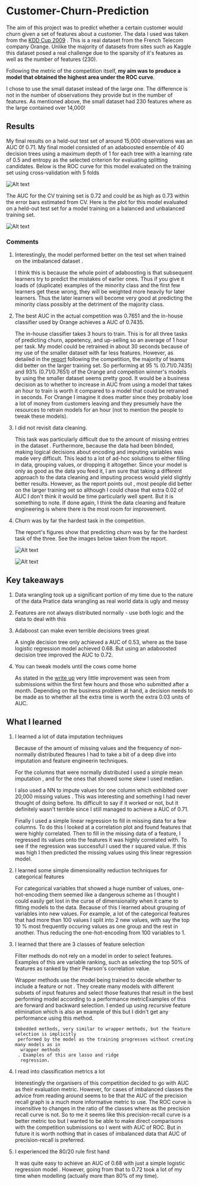# Customer-Churn-Prediction
The aim of this project was to predict whether a certain customer would churn given a set of
features about a customer. The data I used was taken from the [KDD Cup 2009](https://www.kdd.org/kdd-cup/view/kdd-cup-2009)
. This is a real dataset from the French Telecom company Orange. Unlike the majority of datasets
 from sites such as Kaggle this dataset posed a real challenge due to the sparsity of it's
  features as well as the number of features (230).

Following the metric of the competition itself, **my aim was to produce a model that obtained the
 highest area under the ROC curve**.
 
I chose to use the small dataset instead of the large one. The difference is not in the number of
 observations they provide but in the number of features. As mentioned above, the small dataset
  had 230 features where as the large contained over 14,000!
 
## Results
My final results on a held-out test set of around 15,000 observations was an AUC 0f 0.71.
My final model consisted of an adaboosted ensemble of 40 decision trees using a maximum
depth of 1 for each tree with a learning rate of 0.5 and entropy as the selected criterion for
evaluating splitting candidates. Below is the ROC curve for this model evaluated on the training
 set using cross-validation with 5 folds
 
![Alt text](./images/final_ROC_curve_CV.png)

The AUC for the CV training set is 0.72 and could be as high as 0.73 within the error bars
 estimated from CV. Here is the plot for this model evaluated on a held-out test set for a model
  training on a balanced and unbalanced training set.

![Alt text](./images/final_ROC_curve.png)

### Comments

1. Interestingly, the model performed better on the test set when trained on the imbalanced dataset
. 

    I think this is because the whole point of adaboosting is that subsequent learners try to
predict the mistakes of earlier ones. Thus if you give it loads of (duplicate) examples of the
 minority
class and the first few learners get these wrong, they will be weighted more heavily for later
learners. Thus the later learners will become very good at predicting the minority class
possibly at the detriment of the majority class.

2. The best AUC in the actual competition was 0.7651 and the in-house classifier used by Orange
 achieves a AUC of 0.7435.
 
    The in-house classifier takes 3 hours to train. This is for all three tasks of predicting
    churn, appetency, and up-selling so an average of 1 hour per task. My model could be retrained in about 30 seconds because of my use of the smaller dataset with far less features. However, as detailed in the [report](http://www.vincentlemaire-labs.fr/publis/jmlrwcp_2009_camera_ready.pdf) following the
    competition, the majority of teams did better on the larger training set. So performing at
    95 % (0.71/0.7435) and 93% (0.71/0.7651) of the Orange and compeition winner's models by
     using the smaller dataset seems pretty good. It would be a business decision as to whether to increase in AUC from using a model that takes an hour to train is worth it compared to a model that could be retrained in seconds. For Orange I imagine it does matter since they probably lose a lot of money from customers leaving and they presumely have the resources to retrain models for an hour (not to mention the people to tweak these models).
     
 3. I did not revisit data cleaning.
    
    This task was particularly difficult due to the amount of missing entries in the dataset
    . Furthermore, because the data had been blinded, making logical decisions about encoding
     and imputing variables was made very difficult. This lead to a lot of ad-hoc solutions to
      either filling in data, grouping values, or dropping it altogether. Since your model is
       only as good as the
    data you feed it, I am sure that taking a different approach to the data cleaning and
    imputing process would yield slightly better results. However, as the report points out
    , most people did better on the larger training set so although I could chase that extra
    0.02 of AUC I don't think it would be time particularly well spent. But it is something
      to note. If done again, I think the data cleaning and feature engineering is where there is
       the most room for improvement.
      
4. Churn was by far the hardest task in the competition.

    The report's figures show that predicting churn was by far the hardest task of the three.
    See the images below taken from the report.
    
    ![Alt text](./images/comments_from_report_on_task_difficulty.png)
    
    ![Alt text](./images/competition_report_box_plots.png)
    


## Key takeaways

1. Data wrangling took up a significant portion of my time due to the nature of the data
 Pratice data wrangling as real world data is ugly and messy
2. Features are not always distributed normally - use both logic and the data to deal with this
3. Adaboost can make even terrible decisions trees great
    
    A single decision tree only achieved a AUC of 0.53, where as the base logistic regression
     model achieved 0.68. But using an adaboosted decision tree improved the AUC to 0.72.
4. You can tweak models until the cows come home

    As stated in the [write up](http://www.vincentlemaire-labs.fr/publis/jmlrwcp_2009_camera_ready.pdf) very little improvement was seen from submissions within the
    first few hours and those who submitted after a month. Depending on the business problem at
    hand, a decision needs to be made as to whether all the extra time is worth the extra 0.03
    units of AUC.

## What I learned

1. I learned a lot of data imputation techniques

    Because of the amount of missing values and the frequency of non-normally distributed
     fteaures I had to take a bit of a deep dive into imputation and feature engineerin
      techniques. 
      
      For the columns that were normally distributed I used a simple mean imputation
      , and for the ones that showed some skew I used median.
        
    I also used a NN to impute values for one column which exhibited over 20,000 missing values
    . This was interesting and something I had never thought of doing before. Its difficult to
    say if it worked or not, but it definitely wasn't terrible since I still managed to achieve
    a AUC of 0.71.
    
    Finally I used a simple linear regression to fill in missing data for a few columns. To do
    this I looked at a correlation plot and found features that were highly correlated. Then
    to fill in the missing data of a feature, I regressed its values onto the features it was
     highly correlated with. To see if the regression was successful I used the r squared
      value. If this was high I then  predicted the missing values using this linear
      regression model. 
      
2. I learned some simple dimensionality reduction techniques for categorical features

    For categorical variables that showed a huge number of values, one-hot-encoding them seemed
   like a dangerous scheme as I thought I could easily get lost in the curse of
    dimensionality when it came to fitting models to the data. Because of this I learned
    about grouping of variables into new values. For example, a lot of the categorical
    features that had more than 100 values I split into 2 new values, with say the top 10
    % most frequently occuring values as one group and the rest in another. Thus reducing
    the one-hot-encoding from 100 variables to 1.
      
3. I learned that there are 3 classes of feature selection

    Filter methods do not rely on a model in order to select features. Examples of this are
     variable ranking, such as selecting the top 50% of features as ranked by their Pearson's
      correlation value.
      
      Wrapper methods use the model being trained to decide whether to include a feature or not
      . They create many models with different subsets of input features and select those features that result in the best performing model according to a performance metricExamples of this are forward and backward selection. I ended up using recursive feature
       elimination which is also an example of this but I didn't get any performance using this
        method.
        
       Embedded methods, very similar to wrapper methods, but the feature selection is implicitly
        performed by the model as the training progresses without creating many models as in
         wrapper methods
        . Examples of this are lasso and ridge
         regression.
         
 4. I read into classification metrics a lot
 
    Interestingly the organisers of this competition decided to go with AUC as their evaluation
    metric. However, for cases of imbalanced classes the advice from reading around seems to be
    that the AUC of the precision recall graph is a much more informative metric to use. The ROC
    curve is insensitive to changes in the ratio of the classes where as the precision recall
    curve is not. So to me it seems like this precision-recall curve is a better metric too but
    I wanted to be able to make direct comparisons with the competition submissions so I went
    with AUC of ROC. But in future it is worth nothing that in cases of imbalanced data that
    AUC of precision-recall is preferred.
    
5. I experienced the 80/20 rule first hand

    It was quite easy to achieve an AUC of 0.68 with just a simple logistic regression model
    . However, going from that to 0.72 took a lot of my time when modelling (actually more than
     80% of my time). 

